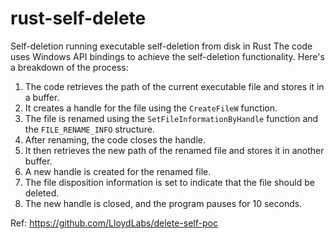 # rust-self-delete
Self-deletion running executable self-deletion from disk in Rust
The code uses Windows API bindings to achieve the self-deletion functionality. Here's a breakdown of the process:

1. The code retrieves the path of the current executable file and stores it in a buffer.
2. It creates a handle for the file using the `CreateFileW` function.
3. The file is renamed using the `SetFileInformationByHandle` function and the `FILE_RENAME_INFO` structure.
4. After renaming, the code closes the handle.
5. It then retrieves the new path of the renamed file and stores it in another buffer.
6. A new handle is created for the renamed file.
7. The file disposition information is set to indicate that the file should be deleted.
8. The new handle is closed, and the program pauses for 10 seconds.

Ref: https://github.com/LloydLabs/delete-self-poc
